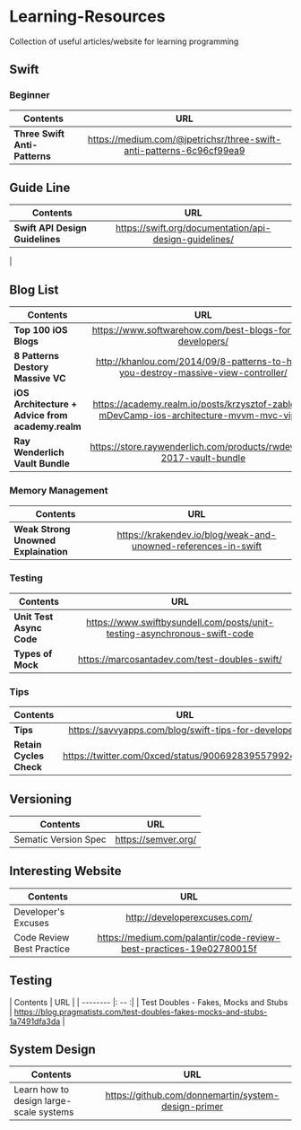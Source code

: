 # Learning-Resources
Collection of useful articles/website for learning programming

## **Swift**

### Beginner
| Contents        | URL           |
| ------------- |:-------------:|
| **Three Swift Anti-Patterns**     | https://medium.com/@jpetrichsr/three-swift-anti-patterns-6c96cf99ea9 |

## Guide Line
| Contents        | URL           |
| ------------- |:-------------:|
| **Swift API Design Guidelines**     | https://swift.org/documentation/api-design-guidelines/
 |

## Blog List
| Contents        | URL           |
| ------------- |:-------------:|
| **Top 100 iOS Blogs**     | https://www.softwarehow.com/best-blogs-for-ios-developers/ |
| **8 Patterns Destory Massive VC**| http://khanlou.com/2014/09/8-patterns-to-help-you-destroy-massive-view-controller/ |
| **iOS Architecture + Advice from academy.realm** | https://academy.realm.io/posts/krzysztof-zablocki-mDevCamp-ios-architecture-mvvm-mvc-viper/ |
| **Ray Wenderlich Vault Bundle** | https://store.raywenderlich.com/products/rwdevcon-2017-vault-bundle |

### Memory Management
| Contents        | URL           |
| ------------- |:-------------:|
| **Weak Strong Unowned Explaination**     | https://krakendev.io/blog/weak-and-unowned-references-in-swift |

### Testing
| Contents        | URL           |
| ------------- |:-------------:|
| **Unit Test Async Code**     | https://www.swiftbysundell.com/posts/unit-testing-asynchronous-swift-code |
| **Types of Mock** | https://marcosantadev.com/test-doubles-swift/ |

### Tips
| Contents        | URL           |
| ------------- |:-------------:|
| **Tips**     | https://savvyapps.com/blog/swift-tips-for-developers |
| **Retain Cycles Check** | https://twitter.com/0xced/status/900692839557992449 |

## **Versioning**
| Contents        | URL           |
| ------------- |:-------------:|
| Sematic Version Spec | https://semver.org/ |

## **Interesting Website**
| Contents        | URL           |
| ------------- |:-------------:|
| Developer's Excuses | http://developerexcuses.com/ |
| Code Review Best Practice | https://medium.com/palantir/code-review-best-practices-19e02780015f |


## **Testing**
| Contents | URL |
| -------- |: -- :|
| Test Doubles - Fakes, Mocks and Stubs | https://blog.pragmatists.com/test-doubles-fakes-mocks-and-stubs-1a7491dfa3da |


## System Design
| Contents | URL |
| -------  |:---:|
| Learn how to design large-scale systems | https://github.com/donnemartin/system-design-primer |